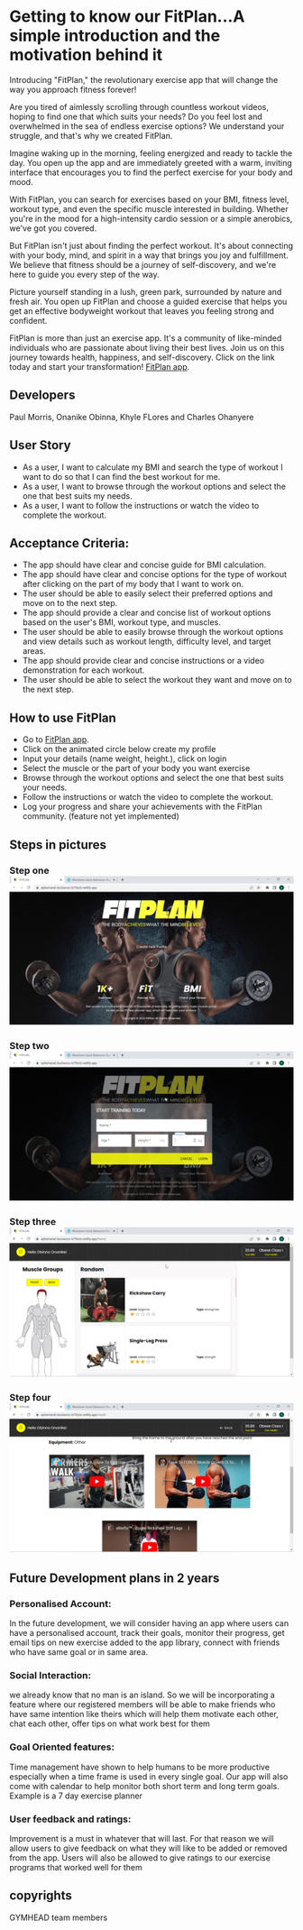 # Getting to know our FitPlan...A simple introduction and the motivation behind it

Introducing "FitPlan," the revolutionary exercise app that will change the way you approach fitness forever!

Are you tired of aimlessly scrolling through countless workout videos, hoping to find one that which suits your needs? Do you feel lost and overwhelmed in the sea of endless exercise options? We understand your struggle, and that's why we created FitPlan.

Imagine waking up in the morning, feeling energized and ready to tackle the day. You open up the app and are immediately greeted with a warm, inviting interface that encourages you to find the perfect exercise for your body and mood.

With FitPlan, you can search for exercises based on your BMI, fitness level, workout type, and even the specific muscle interested in building. Whether you're in the mood for a high-intensity cardio session or a simple anerobics, we've got you covered.

But FitPlan isn't just about finding the perfect workout. It's about connecting with your body, mind, and spirit in a way that brings you joy and fulfillment. We believe that fitness should be a journey of self-discovery, and we're here to guide you every step of the way.

Picture yourself standing in a lush, green park, surrounded by nature and fresh air. You open up FitPlan and choose a guided exercise that helps you get an effective bodyweight workout that leaves you feeling strong and confident.

FitPlan is more than just an exercise app. It's a community of like-minded individuals who are passionate about living their best lives. Join us on this journey towards health, happiness, and self-discovery. Click on the link today and start your transformation!
[FitPlan app](https://ephemeral-duckanoo-b75bcb.netlify.app/).

## Developers

Paul Morris,
Onanike Obinna,
Khyle FLores and
Charles Ohanyere

## User Story

- As a user, I want to calculate my BMI and search the type of workout I want to do so that I can find the best workout for me.
- As a user, I want to browse through the workout options and select the one that best suits my needs.
- As a user, I want to follow the instructions or watch the video to complete the workout.

## Acceptance Criteria:

- The app should have clear and concise guide for BMI calculation.
- The app should have clear and concise options for the type of workout after clicking on the part of my body that I want to work on.
- The user should be able to easily select their preferred options and move on to the next step.
- The app should provide a clear and concise list of workout options based on the user's BMI, workout type, and muscles.
- The user should be able to easily browse through the workout options and view details such as workout length, difficulty level, and target areas.
- The app should provide clear and concise instructions or a video demonstration for each workout.
- The user should be able to select the workout they want and move on to the next step.

## How to use FitPlan

- Go to [FitPlan app](https://ephemeral-duckanoo-b75bcb.netlify.app/).
- Click on the animated circle below create my profile
- Input your details (name weight, height.), click on login
- Select the muscle or the part of your body you want exercise
- Browse through the workout options and select the one that best suits your needs.
- Follow the instructions or watch the video to complete the workout.
- Log your progress and share your achievements with the FitPlan community. (feature not yet implemented)

## Steps in pictures

### Step one ![first appflow](/public/assets/media/Pageone.jpg)

### Step two ![second appflow](/public/assets/media/Flowtwo.png)

### Step three ![third appflow](/public/assets/media/Floowthree.png)

### Step four ![fourth appflow](/public/assets/media/Flowfour.png)

## Future Development plans in 2 years

### Personalised Account:

In the future development, we will consider having an app where users can have a personalised account, track their goals, monitor their progress, get email tips on new exercise added to the app library, connect with friends who have same goal or in same area.

### Social Interaction:

we already know that no man is an island. So we will be incorporating a feature where our registered members will be able to make friends who have same intention like theirs which will help them motivate each other, chat each other, offer tips on what work best for them

### Goal Oriented features:

Time management have shown to help humans to be more productive especially when a time frame is used in every single goal. Our app will also come with calendar to help monitor both short term and long term goals. Example is a 7 day exercise planner

### User feedback and ratings:

Improvement is a must in whatever that will last. For that reason we will allow users to give feedback on what they will like to be added or removed from the app. Users will also be allowed to give ratings to our exercise programs that worked well for them

## copyrights

GYMHEAD team members

